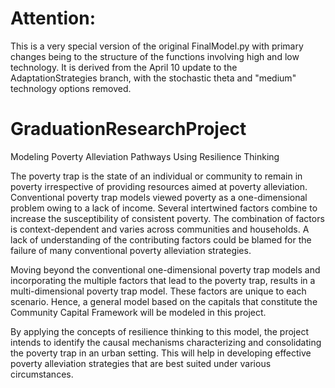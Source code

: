 # Attention:
This is a very special version of the original FinalModel.py with primary changes being to the structure of the functions involving high and low technology. It is derived from the April 10 update to the AdaptationStrategies branch, with the stochastic theta and "medium" technology options removed. 

# GraduationResearchProject
Modeling Poverty Alleviation Pathways Using Resilience Thinking 

The poverty trap is the state of an individual or community to remain in poverty irrespective of providing resources aimed at poverty alleviation. Conventional poverty trap models viewed poverty as a one-dimensional problem owing to a lack of income. Several intertwined factors combine to increase the susceptibility of consistent poverty. The combination of factors is context-dependent and varies across communities and households. A lack of understanding of the contributing factors could be blamed for the failure of many conventional poverty alleviation strategies.


Moving beyond the conventional one-dimensional poverty trap models and incorporating the multiple factors that lead to the poverty trap, results in a multi-dimensional poverty trap model. These factors are unique to each scenario. Hence, a general model based on the capitals that constitute the Community Capital Framework will be modeled in this project. 


By applying the concepts of resilience thinking to this model, the project intends to identify the causal mechanisms characterizing and consolidating the poverty trap in an urban setting. This will help in developing effective poverty alleviation strategies that are best suited under various circumstances.
